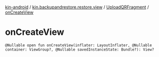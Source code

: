 [kin-android](../../index.md) / [kin.backupandrestore.restore.view](../index.md) / [UploadQRFragment](index.md) / [onCreateView](./on-create-view.md)

# onCreateView

`@Nullable open fun onCreateView(inflater: LayoutInflater, @Nullable container: ViewGroup?, @Nullable savedInstanceState: Bundle?): View?`